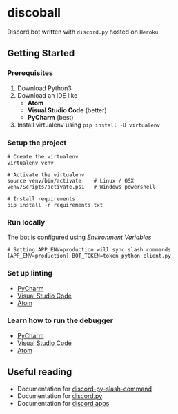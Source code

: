 # discoball

Discord bot written with `discord.py` hosted on `Heroku` 

## Getting Started

### Prerequisites
1. Download Python3
1. Download an IDE like
    - **Atom**
    - **Visual Studio Code** (better)
    - **PyCharm** (best)
1. Install virtualenv using `pip install -U virtualenv`

### Setup the project
```
# Create the virtualenv
virtualenv venv        

# Activate the virtualenv
source venv/bin/activate    # Linux / OSX
venv/Scripts/activate.ps1   # Windows powershell

# Install requirements
pip install -r requirements.txt
```

### Run locally
The bot is configured using *Environment Variables*
```
# Setting APP_ENV=production will sync slash commands
[APP_ENV=production] BOT_TOKEN=token python client.py
```

### Set up linting
- [PyCharm](https://plugins.jetbrains.com/plugin/11084-pylint)
- [Visual Studio Code](https://code.visualstudio.com/docs/python/linting)
- [Atom](https://hackernoon.com/setting-up-atom-as-a-python-ide-a-how-to-guide-o6dd37ff)

### Learn how to run the debugger
- [PyCharm](https://www.jetbrains.com/help/pycharm/debugging-your-first-python-application.html)
- [Visual Studio Code](https://code.visualstudio.com/docs/python/python-tutorial)
- [Atom](https://atom.io/packages/python-debugger)

## Useful reading
- Documentation for [discord-py-slash-command](https://discord-py-slash-command.readthedocs.io/en/latest/)
- Documentation for [discord.py](https://discordpy.readthedocs.io/en/stable/)
- Documentation for [discord apps](https://discord.com/developers/docs/intro)